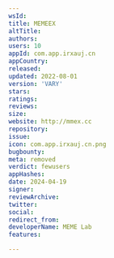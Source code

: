 ```yaml
---
wsId: 
title: MEMEEX
altTitle: 
authors: 
users: 10
appId: com.app.irxauj.cn
appCountry: 
released: 
updated: 2022-08-01
version: 'VARY'
stars: 
ratings: 
reviews: 
size: 
website: http://mmex.cc
repository: 
issue: 
icon: com.app.irxauj.cn.png
bugbounty: 
meta: removed
verdict: fewusers
appHashes: 
date: 2024-04-19
signer: 
reviewArchive: 
twitter: 
social: 
redirect_from: 
developerName: MEME Lab
features: 

---
```


